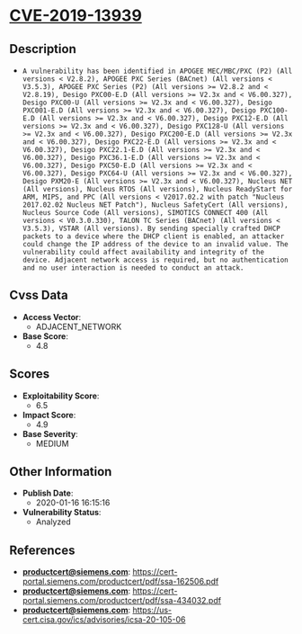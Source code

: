 
# [CVE-2019-13939](https://cert-portal.siemens.com/productcert/pdf/ssa-162506.pdf)

## Description

- `A vulnerability has been identified in APOGEE MEC/MBC/PXC (P2) (All versions < V2.8.2), APOGEE PXC Series (BACnet) (All versions < V3.5.3), APOGEE PXC Series (P2) (All versions >= V2.8.2 and < V2.8.19), Desigo PXC00-E.D (All versions >= V2.3x and < V6.00.327), Desigo PXC00-U (All versions >= V2.3x and < V6.00.327), Desigo PXC001-E.D (All versions >= V2.3x and < V6.00.327), Desigo PXC100-E.D (All versions >= V2.3x and < V6.00.327), Desigo PXC12-E.D (All versions >= V2.3x and < V6.00.327), Desigo PXC128-U (All versions >= V2.3x and < V6.00.327), Desigo PXC200-E.D (All versions >= V2.3x and < V6.00.327), Desigo PXC22-E.D (All versions >= V2.3x and < V6.00.327), Desigo PXC22.1-E.D (All versions >= V2.3x and < V6.00.327), Desigo PXC36.1-E.D (All versions >= V2.3x and < V6.00.327), Desigo PXC50-E.D (All versions >= V2.3x and < V6.00.327), Desigo PXC64-U (All versions >= V2.3x and < V6.00.327), Desigo PXM20-E (All versions >= V2.3x and < V6.00.327), Nucleus NET (All versions), Nucleus RTOS (All versions), Nucleus ReadyStart for ARM, MIPS, and PPC (All versions < V2017.02.2 with patch "Nucleus 2017.02.02 Nucleus NET Patch"), Nucleus SafetyCert (All versions), Nucleus Source Code (All versions), SIMOTICS CONNECT 400 (All versions < V0.3.0.330), TALON TC Series (BACnet) (All versions < V3.5.3), VSTAR (All versions). By sending specially crafted DHCP packets to a device where the DHCP client is enabled, an attacker could change the IP address of the device to an invalid value. The vulnerability could affect availability and integrity of the device. Adjacent network access is required, but no authentication and no user interaction is needed to conduct an attack.`

## Cvss Data

- **Access Vector**:
  - ADJACENT_NETWORK
- **Base Score**:
  - 4.8

## Scores

- **Exploitability Score**:
  - 6.5
- **Impact Score**:
  - 4.9
- **Base Severity**:
  - MEDIUM

## Other Information

- **Publish Date**:
  - 2020-01-16 16:15:16
- **Vulnerability Status**:
  - Analyzed

## References

- **productcert@siemens.com**: https://cert-portal.siemens.com/productcert/pdf/ssa-162506.pdf
- **productcert@siemens.com**: https://cert-portal.siemens.com/productcert/pdf/ssa-434032.pdf
- **productcert@siemens.com**: https://us-cert.cisa.gov/ics/advisories/icsa-20-105-06
